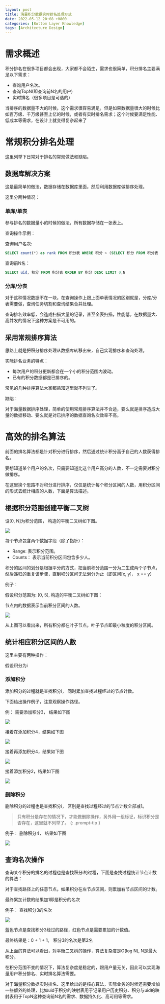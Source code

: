 ```yaml
---
layout: post
title: 海量积分数据实时排名处理方式
date: 2022-05-12 20:08 +0800
categories: [Bottom Layer Knowledge] 
tags: [Architecture Design]
---
```


# 需求概述
积分排名在很多项目都会出现，大家都不会陌生，需求也很简单，积分排名主要满足以下需求：

- 查询用户名次。
- 查询TopN(即查询前N名的用户)
- 实时排名（很多项目是可选的）

当排序的数据量不大的时候，这个需求很容易满足，但是如果数据量很大的时候比如百万级、千万级甚至上亿的时候，或者有实时排名需求；这个时候要满足性能、低成本等需求，在设计上就变得复杂起来了


# 常规积分排名处理
这里列举下日常对于排名的常规做法和缺陷。

## 数据库解决方案
这是最简单的做法，数据存储在数据库里面，然后利用数据库做排序处理。

这里分两种情况：
### 单库/单表
参与排名的数据量小的时候的做法，所有数据存储在一张表上。

查询操作示例：

查询用户名次:
```sql
SELECT count(*) as rank FROM 积分表 WHERE 积分 > (SELECT 积分 FROM 积分表 WHERE uid=’用户ID’)
```

查询前N名：
```sql
SELECT uid, 积分 FROM 积分表 ORDER BY 积分 DESC LIMIT 0,N
```

### 分库/分表
对于这种情况数据不在一块，在查询操作上跟上面单表情况的区别就是，分库/分表需要做，查询任务切割和查询结果合并处理。

查询排名效率低，会造成扫描大量的记录，甚至全表扫描，性能低，在数据量大、高并发的情况下这种方案是不可用的。

## 采用常规排序算法
思路上就是把积分排序处理从数据库转移出来，自己实现排序和查询处理。

实际排名业务的特点：

- 每次用户的积分更新都会在一个小的积分范围内波动。
- 已有的积分数据都是已排序的。

常见的几种排序算法大家都熟知这里就不列举了。

缺陷：

对于海量数据排序处理，简单的使用常规排序算法并不合适，要么就是排序造成大量的数据移动、要么就是对已排序的数据查询名次效率不高。


# 高效的排名算法
前面的排名算法都是针对积分进行排序，然后通过统计积分高于自己的人数获得排名。

要想知道某个用户的名次，只需要知道比这个用户高分的人数，不一定需要对积分做排序。

在这里换个思路不对积分进行排序，仅仅是统计每个积分区间的人数，用积分区间的形式去统计相应的人数，下面是算法描述。

## 根据积分范围创建平衡二叉树
设[0, N]为积分范围， 构造的平衡二叉树如下图。

![](https://i.ibb.co/h1MTCFN/20130511193900001.jpg)

每个节点包含两个数据字段（除了指针）：

- Range: 表示积分范围。
- Counts： 表示当前积分区间包含多少人。

积分的区间的划分是根据平分的方式，把当前积分范围一分为二生成两个子节点，然后递归的重复该步骤，直到积分区间无法划分为止（即区间[x, y]， x == y）

例子：

假设积分范围为: [0, 5],  构造的平衡二叉树如下图：

节点内的数据表示当前积分区间的人数。

![](https://i.ibb.co/BsKyjgZ/20130511193955547.jpg)

从上图可以看出来，所有积分都在叶子节点，叶子节点即最小粒度的积分区间。

## 统计相应积分区间的人数

这里主要有两种操作：

假设积分为i

### 添加积分

添加积分的过程就是查找积分i， 同时累加查找过程经过的节点计数。

下面给出操作例子，注意观察操作路径。

例： 需要添加积分3， 结果如下图

![](https://i.ibb.co/fYSBNcy/20130511194126404.jpg)

接着在添加积分4，结果如下图

![](https://i.ibb.co/MSFvFFg/20130511194153404.jpg)

接着再添加积分4，结果如下图

![](https://i.ibb.co/CQYdTMy/20130511194225027.jpg)

接着添加积分2，结果如下图

![](https://i.ibb.co/bJJLQz2/20130511194252168.jpg)

### 删除积分
删除积分的过程也是查找积分i， 区别是查找过程经过的节点计数全部减1。

> 只有积分是存在的情况下，才能做删除操作，另外用一组标记，标识积分是否存在，这里就不列举了。
{: .prompt-tip }

例子： 删除积分4， 结果如下图

![](https://i.ibb.co/SJtXj96/20130511194328136.jpg)

## 查询名次操作
查询某个积分的排名的过程也是查找积分i的过程，下面是查找过程统计节点计数的算法：

对于查找路径上的任意节点，如果积分在左节点区间，则累加右节点区间的计数。

最终累加计数的结果加1即是积分的名次

例子： 查找积分3的名次

![](https://i.ibb.co/cY01b7h/20130511194428134.jpg)

蓝色节点是查找积分3经过的路径，红色节点是需要累加的计数值。

最终结果是：0 + 1 + 1， 积分3的名次是第2名

从上面的算法可以看出，对平衡二叉树的操作，算法复杂度是O(log N), N是最大积分。

在积分范围不变的情况下，算法复杂度是稳定的，跟用户量无关，因此可以实现海量用户积分排名、实时排名算法需要。

对于海量积分数据实时排名、这里给出的是核心算法，实际业务的时候还需要增加一些额外的处理，比如uid于积分的映射表用于记录用户历史积分、积分与uid的映射表用于TopN这种查询前N名的需求、数据持久化、高可用等需求。